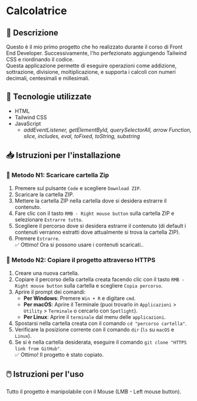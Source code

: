 # Calcolatrice

## 📝 Descrizione
Questo è il mio primo progetto che ho realizzato durante il corso di Front End Developer. Successivamente, l'ho perfezionato aggiungendo Tailwind CSS e riordinando il codice.
<br>Questa applicazione permette di eseguire operazioni come addizione, sottrazione, divisione, moltiplicazione, e supporta i calcoli con numeri decimali, centesimali e millesimali.</br>

## 🔧 Tecnologie utilizzate
- HTML
- Tailwind CSS
- JavaScript
    - *addEventListener, getElementById, querySelectorAll, arrow Function, slice, includes, eval, toFixed, toString, substring*
      
## 📥 Istruzioni per l'installazione

  ### :small_blue_diamond: Metodo N1: Scaricare cartella Zip
  1. Premere sul pulsante `Code` e scegliere `Download ZIP`.
  2. Scaricare la cartella ZIP.
  3. Mettere la cartella ZIP nella cartella dove si desidera estrarre il contenuto.
  4. Fare clic con il tasto `RMB - Right mouse button` sulla cartella ZIP e selezionare `Estrarre tutto`.
  5. Scegliere il percorso dove si desidera estrarre il contenuto (di default i contenuti verranno estratti dove attualmente si trova la cartella ZIP).
  6. Premere `Estrarre`.
  <br>✅ Ottimo! Ora si possono usare i contenuti scaricati..</br>

### :small_blue_diamond: Metodo N2: Copiare il progetto attraverso HTTPS
1. Creare una nuova cartella.
2. Copiare il percorso della cartella creata facendo clic con il tasto `RMB - Right mouse button` sulla cartella e scegliere `Copia percorso`.
3. Aprire il prompt dei comandi:
    - **Per Windows**: Premere `Win + R` e digitare `cmd`.
    - **Per macOS**: Aprire il Terminale (puoi trovarlo in `Applicazioni` > `Utility` > `Terminale` o cercarlo con `Spotlight`).
    - **Per Linux**: Aprire il `terminale` dal menu delle `applicazioni`.
4. Spostarsi nella cartella creata con il comando `cd "percorso cartella"`.
5. Verificare la posizione corrente con il comando `dir` (`ls` su `macOS` e `Linux`).
6. Se si è nella cartella desiderata, eseguire il comando `git clone "HTTPS link from GitHub"`.
<br>✅ Ottimo! Il progetto è stato copiato.</br>

## 🖱️ Istruzioni per l'uso
Tutto il progetto è manipolabile con il Mouse (LMB - Left mouse button).
